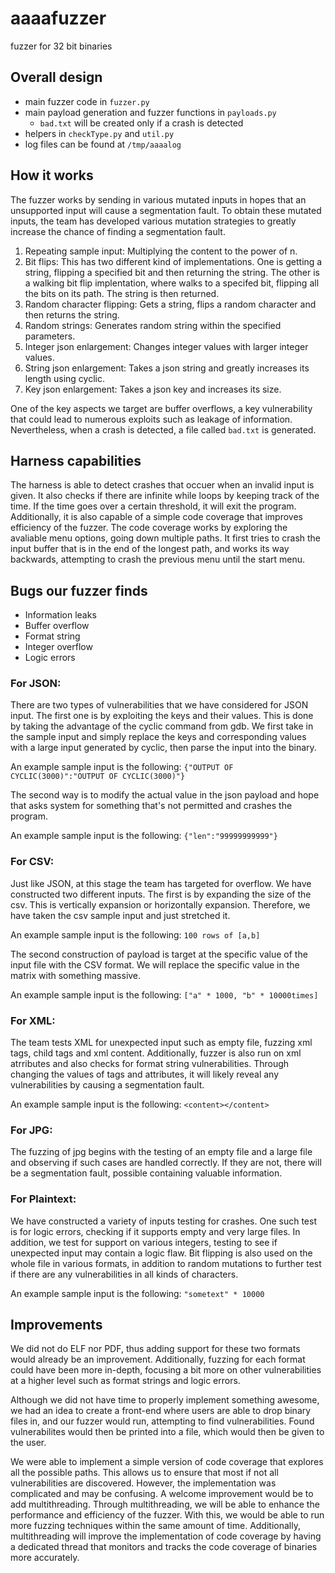 # aaaafuzzer
fuzzer for 32 bit binaries 

## Overall design

- main fuzzer code in `fuzzer.py`
- main payload generation and fuzzer functions in `payloads.py`
    - `bad.txt` will be created only if a crash is detected
- helpers in `checkType.py` and `util.py`
- log files can be found at `/tmp/aaaalog`

## How it works 

The fuzzer works by sending in various mutated inputs in hopes that an 
unsupported input will cause a segmentation fault. To obtain these
mutated inputs, the team has developed various mutation strategies to
greatly increase the chance of finding a segmentation fault. 
1. Repeating sample input: Multiplying the content to the power of n.
2. Bit flips: This has two different kind of implementations. One is 
getting a string, flipping a specified bit and then returning the string.
The other is a walking bit flip implentation, where walks to a specifed
bit, flipping all the bits on its path. The string is then returned.
3. Random character flipping: Gets a string, flips a random character
and then returns the string.
4. Random strings: Generates random string within the specified parameters.
5. Integer json enlargement: Changes integer values with larger integer values.
6. String json enlargement: Takes a json string and greatly increases its length using cyclic.
7. Key json enlargement: Takes a json key and increases its size. 

One of the key aspects we target are buffer overflows, a key vulnerability that 
could lead to numerous exploits such as leakage of information. Nevertheless,
when a crash is detected, a file called `bad.txt` is generated. 

## Harness capabilities
The harness is able to detect crashes that occuer when an invalid input is given.
It also checks if there are infinite while loops by keeping track of the time. 
If the time goes over a certain threshold, it will exit the program. Additionally,
it is also capable of a simple code coverage that improves efficiency of the fuzzer. 
The code coverage works by exploring the avaliable menu options, going down multiple paths.
It first tries to crash the input buffer that is in the end of the longest path, 
and works its way backwards, attempting to crash the previous menu until the start menu.

## Bugs our fuzzer finds
- Information leaks
- Buffer overflow
- Format string
- Integer overflow
- Logic errors

### For JSON:
There are two types of vulnerabilities that we have considered for JSON input.
The first one is by exploiting the keys and their values. This is done by taking
the advantage of the cyclic command from gdb. We first take in the sample input
and simply replace the keys and corresponding values with a large input generated
by cyclic, then parse the input into the binary.

An example sample input is the following:
`{"OUTPUT OF CYCLIC(3000)":"OUTPUT OF CYCLIC(3000)"}`

The second way is to modify the actual value in the json payload and hope that 
asks system for something that's not permitted and crashes the program.

An example sample input is the following:
`{"len":"99999999999"}`

### For CSV:
Just like JSON, at this stage the team has targeted for overflow. We have constructed
two different inputs.
The first is by expanding the size of the csv. This is vertically expansion or
horizontally expansion. Therefore, we have taken the csv sample input and just
stretched it.

An example sample input is the following:
`100 rows of [a,b]`

The second construction of payload is target at the specific value of the input file
with the CSV format. We will replace the specific value in the matrix with something
massive. 

An example sample input is the following:
`["a" * 1000, "b" * 10000times]`

### For XML:
The team tests XML for unexpected input such as empty file, fuzzing xml tags, 
child tags and xml content. Additionally, fuzzer is also run on xml atrributes and
also checks for format string vulnerabilities. Through changing the values of tags
and attributes, it will likely reveal any vulnerabilities by causing a segmentation
fault. 

An example sample input is the following:
`<content></content>`

### For JPG:
The fuzzing of jpg begins with the testing of an empty file and a large file and
observing if such cases are handled correctly. If they are not, there will be a 
segmentation fault, possible containing valuable information. 

### For Plaintext:
We have constructed a variety of inputs testing for crashes. One such test is for 
logic errors, checking if it supports empty and very large files. In addition, 
we test for support on various integers, testing to see if unexpected input may
contain a logic flaw. Bit flipping is also used on the whole file in various 
formats, in addition to random mutations to further test if there are any
vulnerabilities in all kinds of characters.

An example sample input is the following:
`"sometext" * 10000`

## Improvements
We did not do ELF nor PDF, thus adding support for these two formats would 
already be an improvement. Additionally, fuzzing for each format could have
been more in-depth, focusing a bit more on other vulnerabilities at a higher
level such as format strings and logic errors. 

Although we did not have time to properly implement something awesome, we had
an idea to create a front-end where users are able to drop binary files in, 
and our fuzzer would run, attempting to find vulnerabilities. Found vulnerabilites
would then be printed into a file, which would then be given to the user. 

We were able to implement a simple version of code coverage that explores all the 
possible paths. This allows us to ensure that most if not all vulnerabilities are 
discovered. However, the implementation was complicated and may be confusing. A welcome 
improvement would be to add multithreading. Through multithreading, we will be able 
to enhance the performance and efficiency of the fuzzer. With this, we would be able
to run more fuzzing techniques within the same amount of time. Additionally, 
multithreading will improve the implementation of code coverage by having a dedicated
thread that monitors and tracks the code coverage of binaries more accurately. 


